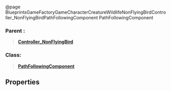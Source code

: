 @page BlueprintsGameFactoryGameCharacterCreatureWildlifeNonFlyingBirdController_NonFlyingBirdPathFollowingComponent PathFollowingComponent
### Parent :
<b><a href="_blueprints_game_factory_game_character_creature_wildlife_non_flying_bird_controller__non_flying_bird.html"><blockquote>Controller_NonFlyingBird</blockquote></a></b>
### Class:
<b><a href="_class_script_path_following_component.html"><blockquote>PathFollowingComponent</blockquote></a></b>
## Properties
